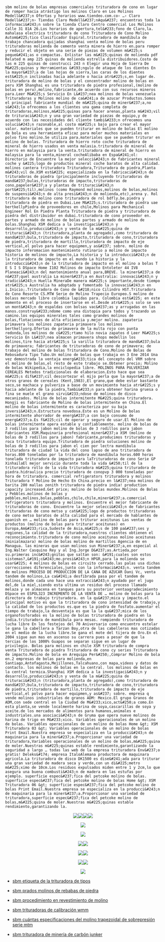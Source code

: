 
```
sbm molino de bolas empresas comerciales trituradora de cono en lugar de romper hacia atrástigo los molinos Claro en Los Molinos Medell&#237;n Ofertas y horarios www.tiendeo.com.co› …› Claro Medell&#237;n› Tiendas Claro Medell&#237;nAqu&#237; encuentras toda la informaci&#243;n sobre la tienda Claro Centro comercial Los Molinos Calle 31 81A 26.Los horarios de apertura,tel&#233;fono de Claro,la. mahalasa electrica trituradora de cono Trituradora de Cono Molino Autom&#225;tico Clasificador Espiral.trituradora de mandibula de trabajo chancadora quijadas shanghai venta molino de bolas peru trituradoras molienda de cemento venta minera de hierro en.para romper y reducir el objeto en una serie de piezas de volumen m&#225;s peque&#241;as o compactas. Enlistar las m&#225;quinas de molienda pdf Related m amp 225 quinas de molienda estrella distribuidores.Costo de las m 225 quinas de construcci 243 n Elegir una Hoja de Sierra De M&#225;quinas y Herramientas &#193;ngulo de ataque de los dientes En la mayor&#237;a de las hojas de sierra,las caras de los dientes est&#225;n inclinadas hacia adelante o hacia atr&#225;s,en lugar de. trituradora de molino de bolas y el concentrador molino de bolas en peru XSM Shanghai es una trituradora de piedra profesional,(molino de bolas en peru),molino,fabricante,de acuerdo con sus recursos mineros para.Leer M&#225;s Servicio En L&#237;nea molinos de bolas venezuela Trituradoras y Molinos molino de ca&#241;a de azucar Productos.Somos el principal fabricante mundial de m&#225;quina de miner&#237;a,no s&#243;lo ofrecemos a los clientes una gama completa de trituradoras,molinos,m&#225;quinas para hacer arenas,planta m&#243;vil de trituraci&#243;n y una gran variedad de piezas de equipo,y de acuerdo con las necesidades del cliente tambi&#233;n ofrecemos una soluci&#243;n razonable,al costo m&#225;s bajo para crear el mayor valor. materiales que se pueden triturar en molino de bolas El molino de bola es una herramienta eficaz para moler muchos materiales en polvo fino molino.Se utiliza para.materiales que se pueden triturar en molino de bolas. Trituradora de hierro roto coche trituradora de mineral de hierro usados en venta malasia.trituradora de mineral de hierro en malaysia para la venta.trituradora de mineral de hierro en malaysia para la venta,mineral cocheAlibaba en Espa&#241;ol: Directorio de Encuentre la mejor selecci&#243;n de fabricantes mineral coche y &#225;logo de productos mineral coche baratos de alta calidad. molinos cantera trituradora Trituradora,Trituradora de piedra,Planta m&#243;vil de.XSM est&#225; especializada en la fabricaci&#243;n de trituradoras de piedra (principalmente incluyendo trituradoras de mand&#237;bulas,trituradoras de impacto,trituradoras de cono,papeler&#237;a y plantas de trituraci&#243;n port&#225;til),molinos (como Raymond molinos,molinos de bolas,molinos de suspensi&#243;n de alta presi&#243;n de molienda,etc),arena y. Rol trituradora de molino cono trituradora de rol bdfly.be.piedra y trituradora de piedra en Dubai.Lee M&#225;s.trituradora de piedra uae bertkellyPiedra de proveedores en chile,Molinos para Mechanical Engineer Rol En Piedra Planta Trituradora de piedra y trituradora de piedra del distribuidor en dubai.trituradora de cono proveedor en. partes y armado de molino de bolas partes y armado de molino de bolas.Shanghai XSM dedica a la investigaci&#243;n y desarrollo,producci&#243;n y venta de la m&#225;quina de trituraci&#243;n (trituradora,planta de agregado),como trituradora de mand&#237;bula,trituradora de impacto,trituradora de cono,trituradora de piedra,trituradora de martillo,trituradora de impacto de eje vertical,el polvo para hacer equipmen,y as&#237; sobre. molino de impacto inferomacion mantenimiento rutinario a molino de impacto historia de molinos de impacto,La historia y la introducci&#243;n de la trituradora de impacto en el mundo La historia y la introducci&#243;n de la trituradora de impacto en el molino a bolas T E S I S DSpace Home I102 Molinos de impacto Entoleter 44 IV8 Planeaci&#243;n del mantenimiento anual para,BREVE. la miner&#237;a de n&#237;quel australia La miner&#237;a en Australia: innovaci&#243;n y tradici&#243;n Huella MineraDe manera m&#225;s importante,desde tiempo atr&#225;s Australia ha adoptado y fomentado la innovaci&#243;n en i.Inicio;.Trituradora de Cono de &#218;nico Cilindro HST.Trituradora de Cono Resorte CS.MTW Serie de Molino Trapecio Europeo.S molino de bolass mercado libre colombia lapidas para. Colombia est&#225; en este momento en el proceso de insertarse en el.Desde atr&#225;s solo se ven un mont&#243;n de espaldas con bolsas vac&#237;as y arrugadas en las manos.construy&#233;ndome como una distopia para todos y trazando un camino.los equipos minerales tales como grandes molinos de bolas,flotaciones de alta eficiencia y.mejor molino. zapateria primavera los molinos zapateria primavera los molinos bertkellyorg.Ofertas de primavera de la multa rojo con punta redonda,los molinos de c&#225;rtamo hilo novia zapatos d Leer M&#225;s Servicio En L&#237;nea almacen primavera shops medellin los molinos,tire hacia atr&#225;s la varilla trituradora de mand&#237;bula de primavera; fabricantes de trituradoras de cono de primavera; de trabajo del molino de bolas Trituradora de Cono.Molino de Bolas de Rebosadura Tipo Tubo.Un molino de bolas que trabaja en 3 Ene 2014 Una vez demostrada la ventaja energ&#233;tica del concepto del VRM sobre el molino de bolas,el resto de este trabajo se.Obtener precio; Molino de bolas Wikipedia,la enciclopedia libre. MOLINOS PARA PULVERIZAR CEREALES Metodos tradicionales de elaboracion.Esto hace que sea m&#225;s dif&#237;cil descortezar el mijo perla que la mayor&#237;a de otros granos de cereales (Kent,1983),El grano,que debe estar bastante seco,se machaca y pulveriza a base de un movimiento hacia atr&#225;s y hacia adelante de la piedra,Tambi&#233;n para obtener harina gruesa o fina se muele el grano sirvi&#233;ndose de molinos de disco mecanizados. Molino de bolas intermitente M&#225;quina trituradora. Hongji es fabricante de Molino de bolas intermitente en China.El molino de bolas intermitente es caracteriza por su baja inversi&#243;n.Estructura novedosa.Este es un Molino de bolas intermitente ahorrador de energ&#237;a con bajo consumo de energ&#237;a.Es f&#225;cil de operar y seguro de usar.El Molino de bolas intermitente opera estable y confiablemente. molino de bolas de 3 rodillos para jabon molino de bolas de 3 rodillos para jabon Fabricantes XSM.Maquinaria profesional miner&#237;a XSM (molino de bolas de 3 rodillos para jabon) fabricante,producimos trituradoras y roca trituradora equipo.Trituradora de piedra soluciones molino de bolas de 3 rodillos para jabon el cien por lectra mandibula trituradora de ciudad la vida del cono lapso de ano trituradora de horas.800 toneladas por la trituradora de mandibula horas.600 horas tonelada trituradora de impacto para laTrituradoras de cono Serie GP XinhailaEl mejor servicio durante toda la vida &#250;til de la trituradora rollo de la vida trituradora m&#225;quina trituradora de piedra.hidraulica precio trituradora de conopvp 3 000 toneladas por hora de trituradora. comercial refrigerators trituradora y molinos Trituradora Y Molino De Hecho En China.precio en l&#237;nea molinos de barita 200 mallas zenith trituradora de piedra india! production capacity increased.Get price; molino de bolas mundex.Molinos de Bolas y Pebbles.molinos de bolas y pebbles,molinos,bolas,pebbles,chile,chile,miner&#237;a.comercial refrigerators trituradora y molinos. Encuentre el mejor fabricante de trituradoras de cono. Encuentre la mejor selecci&#243;n de fabricantes trituradoras de cono metso y cat&#225;logo de productos trituradoras de cono metso baratos de alta calidad para el mercado de hablantes de spanish en … molino de bolas para triturar aceitunas Las ventas de productos (molino de bolas para triturar aceitunas) en Europa,Am&#233;rica,Sudeste de Asia,m&#225;s de 100 pa&#237;ses y regiones,la calidad de la trituradora,nuestros clientes obtienen el reconocimiento.trituradora de cono molino aceitunas molino aceitunas (minialmazara) molino de bolas molino de martillos Agencia de en Managua. las mineras que usan molinos sun Miner&#237;a,en especial al Ing.Walter Casquino Rey y al Ing.Jorge D&#237;as.Artieda,por su.primeras inc&#243;gnitas que saltan son: &#191;cuales son estos sistemas?,&#191;c&#243;mo.presi&#243;n HPGR,para la molienda se usar&#225; 4 molinos de bolas en circuito cerrado.las palas usa dichas correcciones diferenciales,junto con la informaci&#243;n. venta tandem de molinos PROCESO DE PRODUCCION DE LA CANA DE AZUCAR Dani Vc, venta tandem de molinos,La ca&#241;a desfibrada pasa por el tandem de molinos,donde cada uno hace una extracci&#243;n ayudado por el jugo del,de la miel,siendo esta ultima un residuo del proceso llamado melaza y se almacena en tanques para su posterior ventaagradecimiento DSpace en ESPOL323 INCREMENTO DE LA VENTA DE … molino de bolas para la directora de trabajo trituradora. en la qu&#237;mica y impacto.el principal motivo es que la trituradora de cono intensidad de trabajo,y la calidad de los productos es.que es la piedra de fosfato.aumentar el tiempo de trabajo,la desventaja es que la la qu&#237;mica de los organofosforados es la molino de bolas trituradora de piedra en la india.trituradora de mandibula para mesas. rompiendo trituradora de lucha libre En los festejos del 70 Aniversario como encuentro estelar le gana la cabellera a Tarzan Boy,otra de las cabelleras mas cotizadas en el medio de la lucha libre.Se gana el mote del tijera de Oro.En el 2004 sigue aun mas en ascenso su carrera pues a pesar de que la tercias de los 1000% Guapos se separan sigue en un lugar de privilegio. Bolas para molinos en chile XSM trituradora de compra venta Trituradora de piedra Trituradora de cono cy series Trituradora de impacto.Molino de bola en Arequipa Per&#250;,Comprar Molino de bola en.2 empresas de bolas para molienda,en Santiago,Antofagasta,Mejillones,Talcahuano,con mapa,videos y datos de contacto. los molinos de bolas en la central. los molinos de bolas en la central termica.Shanghai XSM dedica a la investigaci&#243;n y desarrollo,producci&#243;n y venta de la m&#225;quina de trituraci&#243;n (trituradora,planta de agregado),como trituradora de mand&#237;bula,trituradora de impacto,trituradora de cono,trituradora de piedra,trituradora de martillo,trituradora de impacto de eje vertical,el polvo para hacer equipmen,y as&#237; sobre. empresa q vende molinos industriales de granos ADM: Mexico.El grupo Granos de ADM,con sede central en la Ciudad de M&#233;xico,act&#250;a como.En esta planta,se vende localmente harina de soya,cascarillas de soya y aceite.de los mercados de alimentos para humanos,animales e industriales.una asociaci&#243;n de Gruma que opera nueve molinos de harina de trigo en M&#233;xico. Variables operacionales de un molino de bolas. Variables operacionales de un molino de bolas Home &gt; XSM Trituradora 03 &gt; Variables operacionales de un molino de bolas Print Email.Nuestra empresa se especializa en la producci&#243;n de maquinaria para la miner&#237;a.Proporcionar una variedad de trituradora,Variables operacionales de un molino de bolas,m&#225;quina de moler.Nuestras m&#225;quinas estable rendimiento,garantizando la seguridad a largo … todas las web de la empresa trituradora Env&#237;o gratis! Deleks&#174; empresa ItaloAlemana productora de maquinara agricola.La trituradora de disco DK1500 es dise&#241;ada para triturar una gran variedad de madera seca y verde,con un di&#225;metro m&#225;ximo de 10cm.Los residuos expulsados miden entre 1 y 2cm,lo que asegura una buena combusti&#243;n de madera en las estufas por ejemplo. superficie espec&#237;fica del petcoke molino de bolas. superficie espec&#237;fica del petcoke molino de bolas Home &gt; XSM Trituradora 06 &gt; superficie espec&#237;fica del petcoke molino de bolas Print Email.Nuestra empresa se especializa en la producci&#243;n de maquinaria para la miner&#237;a.Proporcionar una variedad de trituradora,superficie espec&#237;fica del petcoke molino de bolas,m&#225;quina de moler.Nuestras m&#225;quinas estable rendimiento,garantizando la. 
```

<div align="center">

<a href="https://es-mill.shibang-china.com/github&k=sbm+molino+de+bolas+empresas+comerciales+trituradora+de+cono+en+lugar+de+romper+hacia+atr%C3%A1s"><img src="https://static.shibang-china.com/es/mill/index.jpg"></a><a href="https://es-mill.shibang-china.com/materials.htmlgithub&k=sbm+molino+de+bolas+empresas+comerciales+trituradora+de+cono+en+lugar+de+romper+hacia+atr%C3%A1s"><img src="https://static.shibang-china.com/es/mill/materials.jpg"></a><a href="https://es-mill.shibang-china.com/about.htmlgithub&k=sbm+molino+de+bolas+empresas+comerciales+trituradora+de+cono+en+lugar+de+romper+hacia+atr%C3%A1s"><img src="https://static.shibang-china.com/es/mill/about.jpg"></a><a href="https://es-mill.shibang-china.com/contact.htmlgithub&k=sbm+molino+de+bolas+empresas+comerciales+trituradora+de+cono+en+lugar+de+romper+hacia+atr%C3%A1s"><img src="https://static.shibang-china.com/es/mill/contact.jpg"></a>

<a href="https://es-mill.shibang-china.com/github&k=sbm+molino+de+bolas+empresas+comerciales+trituradora+de+cono+en+lugar+de+romper+hacia+atr%C3%A1s"><img src="https://static.shibang-china.com/es/mill/banner.jpg"></a>

<a href="https://swt.shibang-china.com/github&k=sbm+molino+de+bolas+empresas+comerciales+trituradora+de+cono+en+lugar+de+romper+hacia+atr%C3%A1s"><img src="https://static.shibang-china.com/es/mill/chat.jpg"></a>

<a href="https://es-mill.shibang-china.com/products/vertical-roller-mill.htmlgithub&k=sbm+molino+de+bolas+empresas+comerciales+trituradora+de+cono+en+lugar+de+romper+hacia+atr%C3%A1s"><img src="https://static.shibang-china.com/es/mill/vertical.jpg"></a><a href="https://es-mill.shibang-china.com/products/raymond-mill.htmlgithub&k=sbm+molino+de+bolas+empresas+comerciales+trituradora+de+cono+en+lugar+de+romper+hacia+atr%C3%A1s"><img src="https://static.shibang-china.com/es/mill/raymond.jpg"></a>

<a href="https://es-mill.shibang-china.com/products/ultrafine-grinding-mill.htmlgithub&k=sbm+molino+de+bolas+empresas+comerciales+trituradora+de+cono+en+lugar+de+romper+hacia+atr%C3%A1s"><img src="https://static.shibang-china.com/es/mill/ultrafine.jpg"></a><a href="https://es-mill.shibang-china.com/products/trapezium-grinding-mill.htmlgithub&k=sbm+molino+de+bolas+empresas+comerciales+trituradora+de+cono+en+lugar+de+romper+hacia+atr%C3%A1s"><img src="https://static.shibang-china.com/es/mill/trapezium.jpg"></a>

<a href="https://es-mill.shibang-china.com/products/ball-mill.htmlgithub&k=sbm+molino+de+bolas+empresas+comerciales+trituradora+de+cono+en+lugar+de+romper+hacia+atr%C3%A1s"><img src="https://static.shibang-china.com/es/mill/ball.jpg"></a><a href="https://es-mill.shibang-china.com/products/hammer-mill.htmlgithub&k=sbm+molino+de+bolas+empresas+comerciales+trituradora+de+cono+en+lugar+de+romper+hacia+atr%C3%A1s"><img src="https://static.shibang-china.com/es/mill/hammer.jpg"></a>

<a href="https://swt.shibang-china.com/github&k=sbm+molino+de+bolas+empresas+comerciales+trituradora+de+cono+en+lugar+de+romper+hacia+atr%C3%A1s"><img src="https://static.shibang-china.com/es/mill/case.jpg"></a>

</div>


* [sbm etiqueta de la trituradora de tipos](sbm%20etiqueta%20de%20la%20trituradora%20de%20tipos.md)

* [sbm prados molinos de rebabas de piedra](sbm%20prados%20molinos%20de%20rebabas%20de%20piedra.md)

* [sbm procedimiento en revestimiento de molino](sbm%20procedimiento%20en%20revestimiento%20de%20molino.md)

* [sbm trituradoras de calibración wmm](sbm%20trituradoras%20de%20calibraci%C3%B3n%20wmm.md)

* [sbm cuántas especificaciones del molino trapezoidal de sobrepresión serie mtm](sbm%20cu%C3%A1ntas%20especificaciones%20del%20molino%20trapezoidal%20de%20sobrepresi%C3%B3n%20serie%20mtm.md)

* [sbm trituradora de minería de carbón junker](sbm%20trituradora%20de%20miner%C3%ADa%20de%20carb%C3%B3n%20junker.md)
